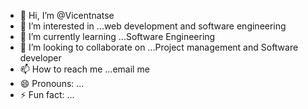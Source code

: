 - 👋 Hi, I’m @Vicentnatse
- 👀 I’m interested in ...web development and software engineering
- 🌱 I’m currently learning ...Software Engineering 
- 💞️ I’m looking to collaborate on ...Project management and Software developer 
- 📫 How to reach me ...email me 
- 😄 Pronouns: ...
- ⚡ Fun fact: ...

<!---
Vicentnatse/Vicentnatse is a ✨ special ✨ repository because its `README.md` (this file) appears on your GitHub profile.
You can click the Preview link to take a look at your changes.
--->
